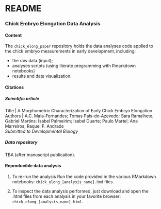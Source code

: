 
<!-- README.md is generated from README.Rmd. Please edit that file -->

# README

<!-- badges: start -->
<!-- badges: end -->

### Chick Embryo Elongation Data Analysis

#### Content

The `chick_elong_paper` repository holds the data analyses code applied
to the chick embryo measurements in early development, including:

- the raw data (input);  
- analyses scripts (using literate programming with Rmarkdown notebooks)
- results and data visualization.

#### Citations

##### Scientific article

Title \| A Morphometric Characterization of Early Chick Embryo
Elongation  
Authors \| A.C. Maia-Fernandes; Tomas Pais-de-Azevedo; Sara Ramalhete;
Gabriel Martins; Isabel Palmeirim; Isabel Duarte; Paulo Martel; Ana
Marreiros; Raquel P. Andrade  
*Submitted to Developmental Biology*

##### Data repository

TBA (after manuscript publication).

#### Reproducible data analysis

1.  To re-run the analysis Run the code provided in the various
    RMarkdown notebooks: `chick_elong_[analysis_name].Rmd` files.

2.  To inspect the data analysis performed, just download and open the
    .html files from each analysis in your favorite browser:
    `chick_elong_[analysis_name].html`.
